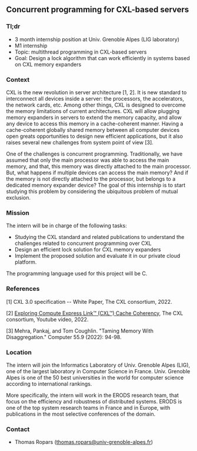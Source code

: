## Concurrent programming for CXL-based servers

### Tl;dr

* 3 month internship position at Univ. Grenoble Alpes (LIG laboratory)
* M1 internship
* Topic: multithread programming in CXL-based servers
* Goal: Design a lock algorithm that can work efficiently in systems based on CXL memory expanders

### Context

CXL is the new revolution in server architecture [1, 2]. It is new standard to interconnect all devices inside a server: the processors, the accelerators, the network cards, etc. Among other things, CXL is designed to overcome the memory limitations of current architectures. CXL will allow plugging memory expanders in servers to extend the memory capacity, and allow any device to access this memory in a cache-coherent manner. Having a cache-coherent globally shared memory between all computer devices open greats opportunities to design new efficient applications, but it also raises several new challenges from system point of view [3].

One of the challenges is concurrent programming. Traditionally, we have assumed that only the main processor was able to access the main memory, and that, this memory was directly attached to the main processor. But, what happens if multiple devices can access the main memory? And if the memory is not directly attached to the processor, but belongs to a dedicated memory expander device? The goal of this internship is to start studying this problem by considering the ubiquitous problem of mutual exclusion. 

### Mission

The intern will be in charge of the following tasks:

- Studying the CXL standard and related publications to understand the challenges related to concurrent programming over CXL
- Design an efficient lock solution for CXL memory expanders
- Implement the proposed solution and evaluate it in our private cloud platform.

The programming language used for this project will be C.

### References

[1] CXL 3.0 specification --  White Paper, The CXL consortium, 2022.

[2] [Exploring Compute Express Link™ (CXL™) Cache Coherency](https://www.youtube.com/watch?v=Z75iJqGK574), The CXL consortium, Youtube video, 2022. 

[3] Mehra, Pankaj, and Tom Coughlin. "Taming Memory With Disaggregation." Computer 55.9 (2022): 94-98.


### Location

The intern will join the Informatics Laboratory of Univ. Grenoble
Alpes (LIG), one of the largest laboratory in Computer Science in
France. Univ. Grenoble Alpes is one of the 50 best universities in the
world for computer science according to international rankings.

More specifically, the intern will work in the ERODS research team, that focus on the efficiency and robustness of distributed systems. ERODS is one of the top system research teams in France and in Europe, with publications in the most selective conferences of the domain.

### Contact

 - Thomas Ropars (<thomas.ropars@univ-grenoble-alpes.fr>)
